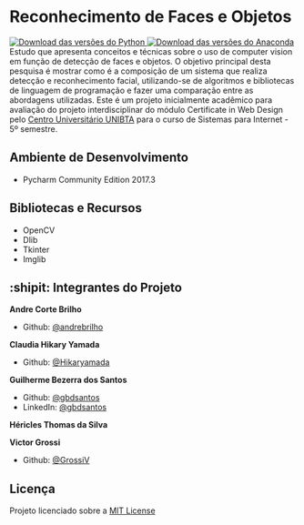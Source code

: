 # Reconhecimento de Faces e Objetos
   <a href="https://www.python.org/downloads/">
         <img src="https://github.com/gbdsantos/recognition-faces-and-objects/blob/master/docs/badges/python-v3.6.5-yellow.svg" 
            alt="Download das versões do Python">
    </a>
   <a href="https://www.anaconda.com/download/">
         <img src="https://github.com/gbdsantos/recognition-faces-and-objects/blob/master/docs/badges/anaconda-v5.2-brightgreen.svg" 
            alt="Download das versões do Anaconda">
    </a>
<br />
Estudo que apresenta conceitos e técnicas sobre o uso de computer vision em função de detecção de faces e objetos. O objetivo principal desta pesquisa é mostrar como é a
composição de um sistema que realiza detecção e reconhecimento facial, utilizando-se de algoritmos e bibliotecas de linguagem de programação e fazer uma comparação entre as
abordagens utilizadas.
Este é um projeto inicialmente acadêmico para avaliação do projeto interdisciplinar do módulo Certificate in Web Design pelo <a href = "http://www.ibta.edu.br/" alt="Website da UNIBTA">Centro Universitário UNIBTA</a> para o curso de Sistemas para Internet - 5º semestre.

## Ambiente de Desenvolvimento 
  - Pycharm Community Edition 2017.3

## Bibliotecas e Recursos 
  - OpenCV
  - Dlib
  - Tkinter
  - Imglib

## :shipit: Integrantes do Projeto 

**Andre Corte Brilho**
- Github: [@andrebrilho](https://github.com/andrebrilho)  

**Claudia Hikary Yamada**
- Github: [@Hikaryamada](https://github.com/Hikaryamada)  

**Guilherme Bezerra dos Santos**
- Github: [@gbdsantos](https://www.linkedin.com/in/gbdsantos/)
- LinkedIn: [@gbdsantos](https://www.linkedin.com/in/gbdsantos/)  

**Héricles Thomas da Silva**  

**Victor Grossi**
- Github: [@GrossiV](https://github.com/GrossiV)

## Licença
Projeto licenciado sobre a [MIT License](https://github.com/gbdsantos/recognition-faces-and-objects/LICENSE) 

